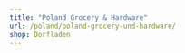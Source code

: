 ```yaml
---
title: "Poland Grocery & Hardware"
url: /poland/poland-grocery-und-hardware/
shop: Dorfladen
---
```

